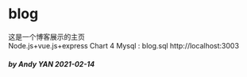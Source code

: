 # blog
这是一个博客展示的主页  
Node.js+vue.js+express Chart 4
Mysql : blog.sql
http://localhost:3003

##### by Andy YAN  2021-02-14 
